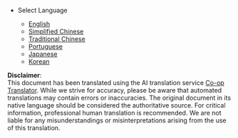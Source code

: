 <!--
CO_OP_TRANSLATOR_METADATA:
{
  "original_hash": "b918f72764505b503a4c2889a438b8d7",
  "translation_date": "2025-05-20T11:17:36+00:00",
  "source_file": "docs/_navbar.md",
  "language_code": "en"
}
-->
* Select Language

    * [English](../../../../../../..)
    * [Simplified Chinese](../../../../../../../translations/cn)
    * [Traditional Chinese](../../../../../../../translations/tw)
    * [Portuguese](../../../../../../../translations/pt-br)
    * [Japanese](../../../../../../../translations/ja-jp)
    * [Korean](../../../../../../../translations/ko)

**Disclaimer**:  
This document has been translated using the AI translation service [Co-op Translator](https://github.com/Azure/co-op-translator). While we strive for accuracy, please be aware that automated translations may contain errors or inaccuracies. The original document in its native language should be considered the authoritative source. For critical information, professional human translation is recommended. We are not liable for any misunderstandings or misinterpretations arising from the use of this translation.